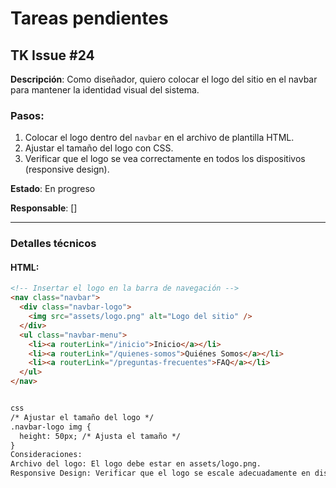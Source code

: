 # Tareas pendientes

## TK Issue #24
**Descripción**: Como diseñador, quiero colocar el logo del sitio en el navbar para mantener la identidad visual del sistema.

### Pasos:
1. Colocar el logo dentro del `navbar` en el archivo de plantilla HTML.
2. Ajustar el tamaño del logo con CSS.
3. Verificar que el logo se vea correctamente en todos los dispositivos (responsive design).

**Estado**: En progreso

**Responsable**: []

---

### Detalles técnicos

#### HTML:
```html : ejemplo;
<!-- Insertar el logo en la barra de navegación -->
<nav class="navbar">
  <div class="navbar-logo">
    <img src="assets/logo.png" alt="Logo del sitio" />
  </div>
  <ul class="navbar-menu">
    <li><a routerLink="/inicio">Inicio</a></li>
    <li><a routerLink="/quienes-somos">Quiénes Somos</a></li>
    <li><a routerLink="/preguntas-frecuentes">FAQ</a></li>
  </ul>
</nav>


css
/* Ajustar el tamaño del logo */
.navbar-logo img {
  height: 50px; /* Ajusta el tamaño */
}
Consideraciones:
Archivo del logo: El logo debe estar en assets/logo.png.
Responsive Design: Verificar que el logo se escale adecuadamente en dispositivos móviles. Posiblemente utilizar media queries: